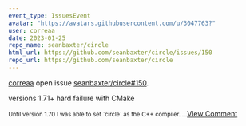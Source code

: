 ```yaml
---
event_type: IssuesEvent
avatar: "https://avatars.githubusercontent.com/u/3047763?"
user: correaa
date: 2023-01-25
repo_name: seanbaxter/circle
html_url: https://github.com/seanbaxter/circle/issues/150
repo_url: https://github.com/seanbaxter/circle
---
```


<a href='https://github.com/correaa' target='_blank'>correaa</a> open issue <a href='https://github.com/seanbaxter/circle/issues/150' target='_blank'>seanbaxter/circle#150</a>.

<p>versions 1.71+ hard failure with CMake</p><small>Until version 1.70 I was able to set `circle` as the C++ compiler....</small><a href='https://github.com/seanbaxter/circle/issues/150' target='_blank'>View Comment</a>